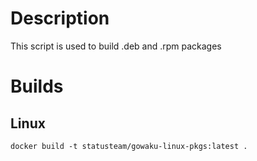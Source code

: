 # Description

This script is used to build .deb and .rpm packages

# Builds

## Linux

```
docker build -t statusteam/gowaku-linux-pkgs:latest .
```
